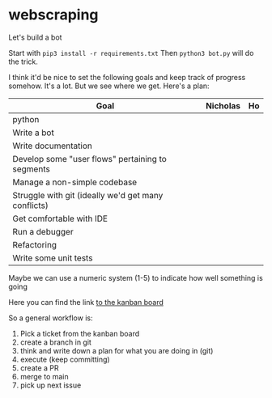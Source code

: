 # webscraping



Let's build a bot 

Start with `pip3 install -r requirements.txt` Then `python3 bot.py` will do the trick. 

I think it'd be nice to set the following goals and keep track of progress somehow. It's a lot. But we see where we get. Here's a plan: 


| Goal                                                | Nicholas | Ho |
|-----------------------------------------------------|----------|----|
| python                                              |          |    |
| Write a bot                                         |          |    |
| Write documentation                                 |          |    |
| Develop some "user flows" pertaining to segments    |          |    |
| Manage a non-simple codebase                        |          |    |
| Struggle with git (ideally we'd get many conflicts) |          |    |
| Get comfortable with IDE                            |          |    |
| Run a debugger                                      |          |    |
| Refactoring                                         |          |    |
| Write some unit tests                               |          |    |


Maybe we can use a numeric system (1-5) to indicate how well something is going 

Here you can find the link [to the kanban board](https://github.com/nicholascorten1/webscraping/projects/1?add_cards_query=is%3Aopen)

So a general workflow is:
1. Pick a ticket from the kanban board
2. create a branch in git
3. think and write down a plan for what you are doing in (git)
4. execute (keep committing)
5. create a PR 
6. merge to main 
7. pick up next issue